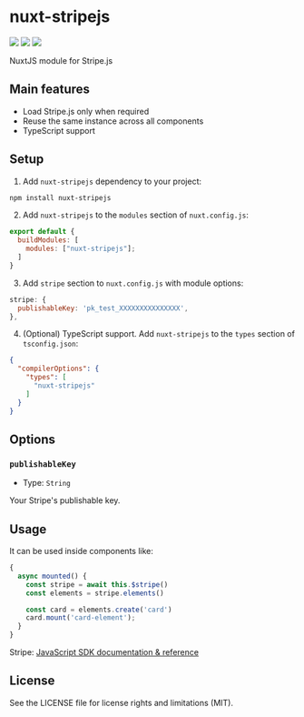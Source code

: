 # nuxt-stripejs

<a href="https://www.npmjs.com/package/nuxt-stripejs"><img src="https://img.shields.io/npm/v/nuxt-stripejs?style=flat-square"></a> <a href="https://www.npmjs.com/package/nuxt-stripejs"><img src="https://img.shields.io/npm/dt/nuxt-stripejs?style=flat-square"></a> <a href="#"><img src="https://img.shields.io/github/license/dogchef-be/nuxt-stripejs?style=flat-square"></a>

NuxtJS module for Stripe.js

## Main features

- Load Stripe.js only when required
- Reuse the same instance across all components
- TypeScript support

## Setup

1. Add `nuxt-stripejs` dependency to your project:

```bash
npm install nuxt-stripejs
```

2. Add `nuxt-stripejs` to the `modules` section of `nuxt.config.js`:

```js
export default {
  buildModules: [
    modules: ["nuxt-stripejs"];
  ]
}
```

3. Add `stripe` section to `nuxt.config.js` with module options:

```js
stripe: {
  publishableKey: 'pk_test_XXXXXXXXXXXXXXX',
},
```

4. (Optional) TypeScript support. Add `nuxt-stripejs` to the `types` section of `tsconfig.json`:
```json
{
  "compilerOptions": {
    "types": [
      "nuxt-stripejs"
    ]
  }
}
```

## Options

### `publishableKey`

- Type: `String`

Your Stripe's publishable key.

## Usage

It can be used inside components like:

```js
{
  async mounted() {
    const stripe = await this.$stripe()
    const elements = stripe.elements()

    const card = elements.create('card')
    card.mount('card-element');
  }
}
```

Stripe: [JavaScript SDK documentation & reference](https://stripe.com/docs/js)

## License

See the LICENSE file for license rights and limitations (MIT).
